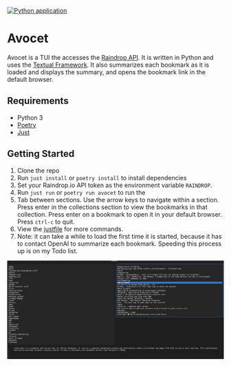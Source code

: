 [![Python application](https://github.com/JoshuaOliphant/avocet/actions/workflows/python-app.yml/badge.svg)](https://github.com/JoshuaOliphant/avocet/actions/workflows/python-app.yml)

# Avocet

Avocet is a TUI the accesses the [Raindrop API](https://developer.raindrop.io/). It is written in Python and uses the [Textual Framework](https://textual.textualize.io). It also summarizes each bookmark as it is loaded and displays the summary, and opens the bookmark link in the default browser.

## Requirements

- Python 3
- [Poetry](https://python-poetry.org/docs/)
- [Just](https://github.com/casey/just)

## Getting Started

1. Clone the repo
1. Run `just install` or `poetry install` to install dependencies
1. Set your Raindrop.io API token as the environment variable `RAINDROP`.
1. Run `just run` or `poetry run avocet` to run the
1. Tab between sections. Use the arrow keys to navigate within a section. Press enter in the collections section to view the bookmarks in that collection. Press enter on a bookmark to open it in your default browser. Press `ctrl-c` to quit.
1. View the [justfile](./justfile) for more commands.
1. Note: it can take a while to load the first time it is started, because it has to contact OpenAI to summarize each bookmark. Speeding this process up is on my Todo list.

![Screenshot](./media/Screenshot.png)
